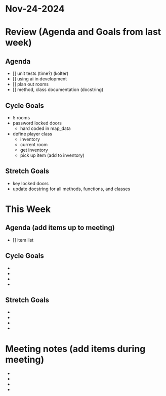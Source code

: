 # Nov-24-2024


# Review (Agenda and Goals from last week)
## Agenda 
- [] unit tests				    (time?)	        (kolter)
- [] using ai in development
- [] plan out rooms
- [] method, class documentation (docstring)

## Cycle Goals 
* 5 rooms
* password locked doors
	- hard coded in map_data
* define player class
	- inventory
	- current room
	- get inventory
	- pick up item (add to inventory)

## Stretch Goals
* key locked doors
* update docstring for all methods, functions, and classes

# This Week
## Agenda (add items up to meeting)
- [] item list

## Cycle Goals 
*
*
*
*

## Stretch Goals
*
*
*
*

# Meeting notes (add items during meeting)
* 
* 
* 
*
